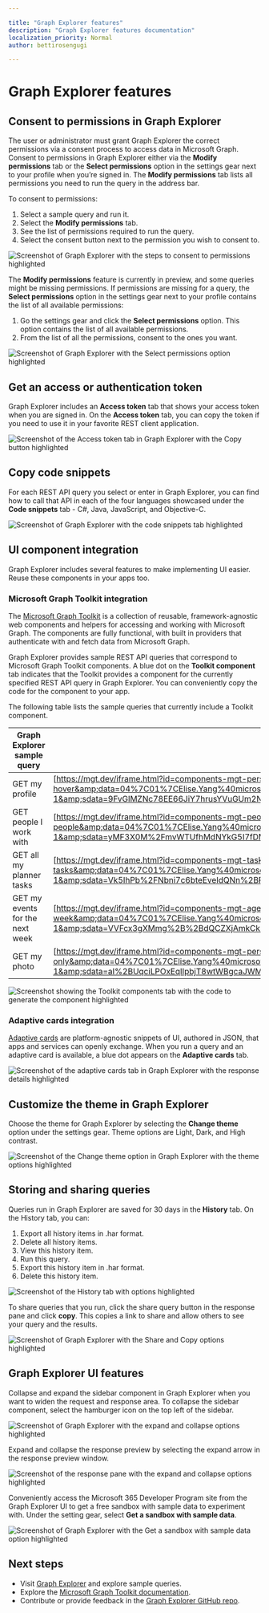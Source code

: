 ```yaml
---

title: "Graph Explorer features"
description: "Graph Explorer features documentation"
localization_priority: Normal
author: bettirosengugi

---
```

# Graph Explorer features

## Consent to permissions in Graph Explorer

The user or administrator must grant Graph Explorer the correct permissions via a consent process to access data in Microsoft Graph. Consent to permissions in Graph Explorer either via the **Modify permissions** tab or the **Select permissions** option in the settings gear next to your profile when you’re signed in. 
The **Modify permissions** tab lists all permissions you need to run the query in the address bar. 

To consent to permissions:

1.	Select a sample query and run it.
2.	Select the **Modify permissions** tab.
3.	See the list of permissions required to run the query.
4.	Select the consent button next to the permission you wish to consent to. 

![Screenshot of Graph Explorer with the steps to consent to permissions highlighted](./images/modify-permissions.png)

The **Modify  permissions** feature is currently in preview, and some queries might be missing permissions. If permissions are missing for a query, the **Select permissions** option in the settings gear next to your profile contains the list of all available permissions:

1.	Go the settings gear and click the **Select permissions** option. This option contains the list of all available permissions.
2.	From the list of all the permissions, consent to the ones you want.

![Screenshot of Graph Explorer with the Select permissions option highlighted](./images/select-permissions.png)

## Get an access or authentication token

Graph Explorer includes an **Access token** tab that shows your access token when you are signed in. On the **Access token** tab, you can copy the token if you need to use it in your favorite REST client application.

![Screenshot of the Access token tab in Graph Explorer with the Copy button highlighted](./images/access-token.png)

## Copy code snippets

For each REST API query you select or enter in Graph Explorer, you can find how to call that API in each of the four languages showcased under the **Code snippets** tab - C#, Java, JavaScript, and Objective-C. 

![Screenshot of Graph Explorer with the code snippets tab highlighted](./images/code-snippets.png)

## UI component integration

Graph Explorer includes several features to make implementing UI easier. Reuse these components in your apps too.

### Microsoft Graph Toolkit integration

The [Microsoft Graph Toolkit](/graph/toolkit/overview) is a collection of reusable, framework-agnostic web components and helpers for accessing and working with Microsoft Graph. The components are fully functional, with built in providers that authenticate with and fetch data from Microsoft Graph.

Graph Explorer provides sample REST API queries that correspond to Microsoft Graph Toolkit components. A blue dot on the **Toolkit component** tab indicates that the Toolkit provides a component for the currently specified REST API query in Graph Explorer. You can conveniently copy the code for the component to your app.

The following table lists the sample queries that currently include a Toolkit component.

| **Graph Explorer sample query** | **Toolkit sample iFrame URL** |
| --- | --- |
| GET my profile | [https://mgt.dev/iframe.html?id=components-mgt-person-card—person-card-hover](https://nam06.safelinks.protection.outlook.com/?url=https%3A%2F%2Fmgt.dev%2Fiframe.html%3Fid%3Dcomponents-mgt-person-card--person-card-hover&amp;data=04%7C01%7CElise.Yang%40microsoft.com%7Ca81f0f07873240d8571b08d7dac329d4%7C72f988bf86f141af91ab2d7cd011db47%7C1%7C0%7C637218404083362882%7CUnknown%7CTWFpbGZsb3d8eyJWIjoiMC4wLjAwMDAiLCJQIjoiV2luMzIiLCJBTiI6Ik1haWwiLCJXVCI6Mn0%3D%7C-1&amp;sdata=9FvGlMZNc78EE66JiY7hrusYVuGUm2NeflYlVgwTVwo%3D&amp;reserved=0) |
| GET people I work with | [https://mgt.dev/iframe.html?id=components-mgt-people—people](https://nam06.safelinks.protection.outlook.com/?url=https%3A%2F%2Fmgt.dev%2Fiframe.html%3Fid%3Dcomponents-mgt-people--people&amp;data=04%7C01%7CElise.Yang%40microsoft.com%7Ca81f0f07873240d8571b08d7dac329d4%7C72f988bf86f141af91ab2d7cd011db47%7C1%7C0%7C637218404083372878%7CUnknown%7CTWFpbGZsb3d8eyJWIjoiMC4wLjAwMDAiLCJQIjoiV2luMzIiLCJBTiI6Ik1haWwiLCJXVCI6Mn0%3D%7C-1&amp;sdata=yMF3X0M%2FmvWTUfhMdNYkG5I7fDMXpPHS6Fwea%2B3ycPs%3D&amp;reserved=0) |
| GET all my planner tasks | [https://mgt.dev/iframe.html?id=components-mgt-tasks—tasks](https://nam06.safelinks.protection.outlook.com/?url=https%3A%2F%2Fmgt.dev%2Fiframe.html%3Fid%3Dcomponents-mgt-tasks--tasks&amp;data=04%7C01%7CElise.Yang%40microsoft.com%7Ca81f0f07873240d8571b08d7dac329d4%7C72f988bf86f141af91ab2d7cd011db47%7C1%7C0%7C637218404083382869%7CUnknown%7CTWFpbGZsb3d8eyJWIjoiMC4wLjAwMDAiLCJQIjoiV2luMzIiLCJBTiI6Ik1haWwiLCJXVCI6Mn0%3D%7C-1&amp;sdata=Vk5IhPb%2FNbni7c6bteEveIdQNn%2BPm6AchwewCJ%2Fkmzk%3D&amp;reserved=0) |
| GET my events for the next week | [https://mgt.dev/iframe.html?id=components-mgt-agenda—get-events-for-next-week](https://nam06.safelinks.protection.outlook.com/?url=https%3A%2F%2Fmgt.dev%2Fiframe.html%3Fid%3Dcomponents-mgt-agenda--get-events-for-next-week&amp;data=04%7C01%7CElise.Yang%40microsoft.com%7Ca81f0f07873240d8571b08d7dac329d4%7C72f988bf86f141af91ab2d7cd011db47%7C1%7C0%7C637218404083382869%7CUnknown%7CTWFpbGZsb3d8eyJWIjoiMC4wLjAwMDAiLCJQIjoiV2luMzIiLCJBTiI6Ik1haWwiLCJXVCI6Mn0%3D%7C-1&amp;sdata=VVFcx3gXMmg%2B%2BdQCZXjAmkCk5zKcrntK6fI35jbdN94%3D&amp;reserved=0) |
| GET my photo | [https://mgt.dev/iframe.html?id=components-mgt-person—person-photo-only](https://nam06.safelinks.protection.outlook.com/?url=https%3A%2F%2Fmgt.dev%2Fiframe.html%3Fid%3Dcomponents-mgt-person--person-photo-only&amp;data=04%7C01%7CElise.Yang%40microsoft.com%7Ca81f0f07873240d8571b08d7dac329d4%7C72f988bf86f141af91ab2d7cd011db47%7C1%7C0%7C637218404083392872%7CUnknown%7CTWFpbGZsb3d8eyJWIjoiMC4wLjAwMDAiLCJQIjoiV2luMzIiLCJBTiI6Ik1haWwiLCJXVCI6Mn0%3D%7C-1&amp;sdata=aI%2BUqciLPOxEqlIpbjT8wtWBgcaJWM6sqooRlLVspZ0%3D&amp;reserved=0) |

![Screenshot showing the Toolkit components tab with the code to generate the component highlighted](./images/graph-toolkit.png)

### Adaptive cards integration

[Adaptive cards](https://adaptivecards.io/) are platform-agnostic snippets of UI, authored in JSON, that apps and services can openly exchange. When you run a query and an adaptive card is available, a blue dot appears on the **Adaptive cards** tab.

![Screenshot of the adaptive cards tab in Graph Explorer with the response details highlighted](./images/adaptive-cards.png)

## Customize the theme in Graph Explorer

Choose the theme for Graph Explorer by selecting the **Change theme** option under the settings gear. Theme options are Light, Dark, and High contrast.

![Screenshot of the Change theme option in Graph Explorer with the theme options highlighted](./images/change-theme.png)

## Storing and sharing queries

Queries run in Graph Explorer are saved for 30 days in the **History** tab. On the History tab, you can:

1.	Export all history items in .har format.
2.	Delete all history items.
3.	View this history item.
4.	Run this query.
5.	Export this history item in .har format.
6.	Delete this history item.

![Screenshot of the History tab with options highlighted](./images/storing-and-sharing-queries.png)

To share queries that you run, click the share query button in the response pane and click **copy**. This copies a link to share and allow others to see your query and the results.

![Screenshot of Graph Explorer with the Share and Copy options highlighted](./images/share-query.png)

## Graph Explorer UI features

Collapse and expand the sidebar component in Graph Explorer when you want to widen the request and response area. To collapse the sidebar component, select the hamburger icon on the top left of the sidebar.

![Screenshot of Graph Explorer with the expand and collapse options highlighted](./images/expand-collapse-sidebar-component.png)

Expand and collapse the response preview by selecting the expand arrow in the response preview window.

![Screenshot of the response pane with the expand and collapse options highlighted](./images/expand-collapse-response-preview.png)

Conveniently access the Microsoft 365 Developer Program site from the Graph Explorer UI to get a free sandbox with sample data to experiment with. Under the setting gear, select **Get a sandbox with sample data**.

![Screenshot of Graph Explorer with the Get a sandbox with sample data option highlighted](./images/link-to-m365-dev-program.png)


## Next steps

- Visit [Graph Explorer](https://developer.microsoft.com/graph/graph-explorer/) and explore sample queries.
- Explore the [Microsoft Graph Toolkit documentation](/graph/toolkit/overview).
- Contribute or provide feedback in the [Graph Explorer GitHub repo](https://github.com/microsoftgraph/microsoft-graph-explorer-v4/issues/new/choose).
